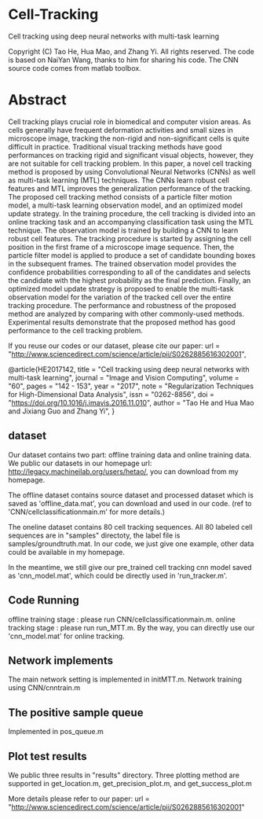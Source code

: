 # Cell-Tracking
Cell tracking using deep neural networks with multi-task learning

Copyright (C) Tao He, Hua Mao, and Zhang Yi.
All rights reserved.
The code is based on NaiYan Wang, thanks to him for sharing his code.
The CNN source code comes from matlab toolbox.

# Abstract
Cell tracking plays crucial role in biomedical and computer vision areas. As cells generally have frequent
deformation activities and small sizes in microscope image, tracking the non-rigid and non-significant cells
is quite difficult in practice. Traditional visual tracking methods have good performances on tracking rigid
and significant visual objects, however, they are not suitable for cell tracking problem. In this paper, a novel
cell tracking method is proposed by using Convolutional Neural Networks (CNNs) as well as multi-task
learning (MTL) techniques. The CNNs learn robust cell features and MTL improves the generalization performance
of the tracking. The proposed cell tracking method consists of a particle filter motion model, a
multi-task learning observation model, and an optimized model update strategy. In the training procedure,
the cell tracking is divided into an online tracking task and an accompanying classification task using the
MTL technique. The observation model is trained by building a CNN to learn robust cell features. The tracking
procedure is started by assigning the cell position in the first frame of a microscope image sequence. Then,
the particle filter model is applied to produce a set of candidate bounding boxes in the subsequent frames.
The trained observation model provides the confidence probabilities corresponding to all of the candidates
and selects the candidate with the highest probability as the final prediction. Finally, an optimized model
update strategy is proposed to enable the multi-task observation model for the variation of the tracked cell
over the entire tracking procedure. The performance and robustness of the proposed method are analyzed
by comparing with other commonly-used methods. Experimental results demonstrate that the proposed
method has good performance to the cell tracking problem.

If you reuse our codes or our dataset, please cite our paper: url = "http://www.sciencedirect.com/science/article/pii/S0262885616302001",

@article{HE2017142,
title = "Cell tracking using deep neural networks with multi-task learning",
journal = "Image and Vision Computing",
volume = "60",
pages = "142 - 153",
year = "2017",
note = "Regularization Techniques for High-Dimensional Data Analysis",
issn = "0262-8856",
doi = "https://doi.org/10.1016/j.imavis.2016.11.010",
author = "Tao He and Hua Mao and Jixiang Guo and Zhang Yi",
}
## dataset 
Our dataset contains two part: offline training data and online training data. We public our datasets in our homepage url:
http://legacy.machineilab.org/users/hetao/, you can download from my homepage.

The offline dataset contains source dataset and processed dataset which is saved as 'offline_data.mat', you can download and used in our code. (ref to 'CNN/cellclassificationmain.m' for more details.)

The oneline dataset contains 80 cell tracking sequences. All 80 labeled cell sequences are in "samples" directoty, the label file is samples/groundtruth.mat. In our code, we just give one example, other data could be available in my homepage.

In the meantime, we still give our pre_trained cell tracking cnn model saved as 'cnn_model.mat', which could be directly used in 'run_tracker.m'.

## Code Running
offline training stage : please run CNN/cellclassificationmain.m.
online tracking stage : please run run_MTT.m. By the way, you can directly use our 'cnn_model.mat' for online tracking. 

## Network implements
The main network setting is implemented in initMTT.m. Network training using CNN/cnntrain.m

## The positive sample queue
Implemented in pos_queue.m

## Plot test results
We public three results in "results" directory. Three plotting method are supported in get_location.m, get_precision_plot.m, and get_success_plot.m

More details please refer to our paper: url = "http://www.sciencedirect.com/science/article/pii/S0262885616302001"
